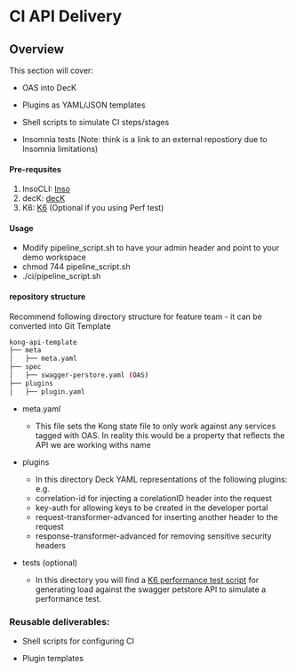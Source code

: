 
# CI API Delivery

## Overview

This section will cover:

- OAS into DecK

- Plugins as YAML/JSON templates

- Shell scripts to simulate CI steps/stages

- Insomnia tests (Note: think is a link to an external repostiory due to
Insomnia limitations)

#### Pre-requsites

 1. InsoCLI: [Inso](https://insomnia.rest/products/inso)
 2. decK: [decK](https://github.com/Kong/deck)
 3. K6: [K6](https://k6.io/) (Optional if you using Perf test)

#### Usage

- Modify pipeline_script.sh to have your admin header and point to your demo workspace
- chmod 744 pipeline_script.sh
- ./ci/pipeline_script.sh

#### repository structure

Recommend following directory structure for feature team - it can be converted into Git Template

```bash
kong-api-template
├── meta
│   ├── meta.yaml
├── spec
│   ├── swagger-perstore.yaml (OAS)
├── plugins
│   ├── plugin.yaml
```

- meta.yaml
  - This file sets the Kong state file to only work against any services tagged
with OAS. In reality this would be a property that reflects the API
we are working withs name

- plugins
  - In this directory Deck YAML representations of the following plugins:
e.g.
  - correlation-id for injecting a corelationID header into the request
  - key-auth for allowing keys to be created in the developer portal
  - request-transformer-advanced for inserting another header to the request
  - response-transformer-advanced for removing sensitive security headers

- tests (optional)
  - In this directory you will find a [K6 performance test script](https://k6.io/)
for generating load against the swagger petstore API to simulate a performance
test.


### Reusable deliverables:

- Shell scripts for configuring CI

- Plugin templates

